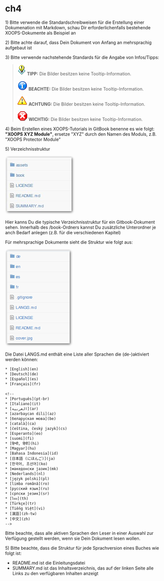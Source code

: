 # ch4

1\) Bitte verwende die Standardschreibweisen für die Erstellung einer Dokumenation mit Markdown, schau Dir erforderlichenfalls bestehende XOOPS-Dokumente als Beispiel an

2\) Bitte achte darauf, dass Dein Dokument von Anfang an mehrsprachig aufgebaut ist

3\) Bitte verwende nachstehende Standards für die Angabe von Infos/Tipps:

> ![image001.png](../../.gitbook/assets/tips%20%281%29.gif) **TIPP:** Die Bilder besitzen keine Tooltip-Information.
>
> ![image001.png](../../.gitbook/assets/info%20%281%29.png) **BEACHTE:** Die Bilder besitzen keine Tooltip-Information.
>
> ![image001.png](../../.gitbook/assets/important%20%281%29.png) **ACHTUNG:** Die Bilder besitzen keine Tooltip-Information.
>
> ![image001.png](../../.gitbook/assets/stop.png) **WICHTIG:** Die Bilder besitzen keine Tooltip-Information.

4\) Beim Erstellen eines XOOPS-Tutorials in GitBook benenne es wie folgt: **"XOOPS XYZ Module"**, ersetze "XYZ" durch den Namen des Moduls, z.B. "XOOPS Protector Module"

5\) Verzeichnisstruktur

![image001.png](../../.gitbook/assets/directorystructure.jpg)

Hier kanns Du die typische Verzeichnisstruktur für ein Gitbook-Dokument sehen. Innerhalb des /book-Ordners kannst Du zusätzliche Unterordner je anch Bedarf anlegen \(z.B. für die verschiedenen Kapitel\)

Für mehrsprachige Dokumente sieht die Struktur wie folgt aus:

![image001.png](../../.gitbook/assets/directorystructure_international%20%281%29.png)

Die Datei LANGS.md enthält eine Liste aller Sprachen die \(de-\)aktiviert werden können:

```text
* [English](en)
* [Deutsch](de)
* [Español](es)
* [Français](fr)

<!--
* [Português](pt-br)
* [Italiano](it)
* [العربية](ar)
* [azərbaycan dili](az)
* [беларуская мова](be)
* [català](ca)
* [čeština, český jazyk](cs)
* [Esperanto](eo)
* [suomi](fi)
* [हिन्दी, हिंदी](hi)
* [Magyar](hu)
* [Bahasa Indonesia](id)
* [日本語 (にほんご)](ja)
* [한국어, 조선어](ko)
* [македонски јазик](mk)
* [Nederlands](nl)
* [język polski](pl)
* [limba română](ro)
* [русский язык](ru)
* [српски језик](sr)
* [ไทย](th)
* [Türkçe](tr)
* [Tiếng Việt](vi)
* [漢語](zh-tw)
* [中文](zh)
-->
```

Bitte beachte, dass alle aktiven Sprachen den Leser in einer Auswahl zur Verfügung gestellt werden, wenn sie Dein Dokument lesen wollen.

5\) Bitte beachte, dass die Struktur für jede Sprachversion eines Buches wie folgt ist:

* README.md ist die Einleitungsdatei
* SUMMARY.md ist das Inhaltsverzeichnis, das auf der linken Seite alle Links zu den verfügbaren Inhalten anzeigt

